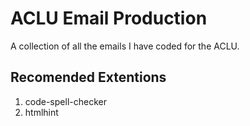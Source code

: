 # ACLU Email Production

A collection of all the emails I have coded for the ACLU.

## Recomended Extentions

1. code-spell-checker
2. htmlhint
